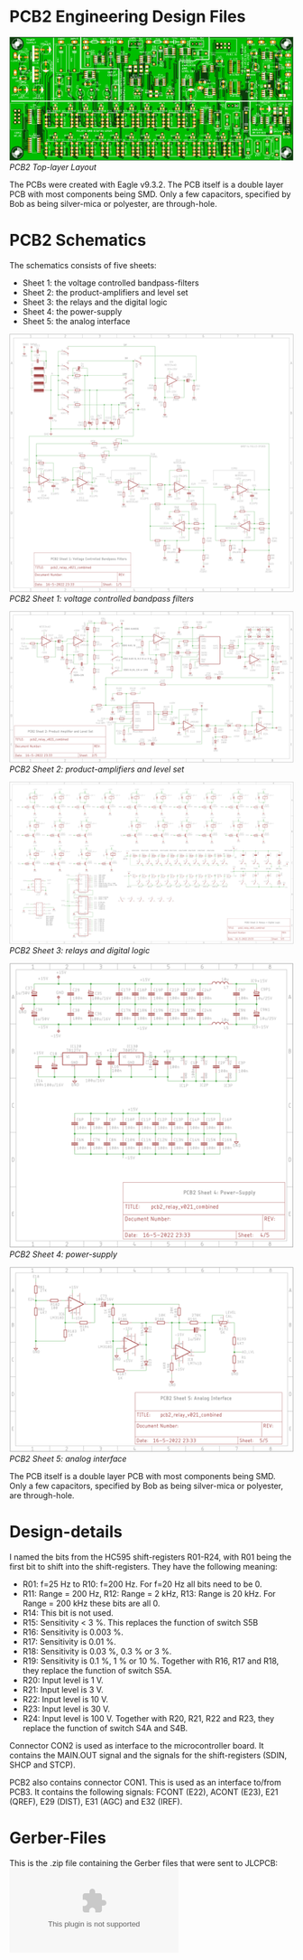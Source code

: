# PCB2 Engineering Design Files
![PCB2 Layout top-layer](img/PCB2_Front.png)<br>
*PCB2 Top-layer Layout*

The PCBs were created with Eagle v9.3.2. The PCB itself is a double layer PCB with most components being SMD. Only a few capacitors, specified by Bob as being silver-mica or polyester, are through-hole.

# PCB2 Schematics
The schematics consists of five sheets:
- Sheet 1: the voltage controlled bandpass-filters
- Sheet 2: the product-amplifiers and level set
- Sheet 3: the relays and the digital logic
- Sheet 4: the power-supply
- Sheet 5: the analog interface

![PCB2 Sheet 1 Schematic](img/PCB2_Schematics1.png)<br>
*PCB2 Sheet 1: voltage controlled bandpass filters*

![PCB2 Sheet 2 Schematic](img/PCB2_Schematics2.png)<br>
*PCB2 Sheet 2: product-amplifiers and level set*

![PCB2 Sheet 3 Schematic](img/PCB2_Schematics3.png)<br>
*PCB2 Sheet 3: relays and digital logic*

![PCB2 Sheet 4 Schematic](img/PCB2_Schematics4.png)<br>
*PCB2 Sheet 4: power-supply*

![PCB2 Sheet 5 Schematic](img/PCB2_Schematics5.png)<br>
*PCB2 Sheet 5: analog interface*

The PCB itself is a double layer PCB with most components being SMD. Only a few capacitors, specified by Bob as being silver-mica or polyester, are through-hole.

# Design-details
I named the bits from the HC595 shift-registers R01-R24, with R01 being the first bit to shift into the shift-registers. They have the following meaning:
- R01: f=25 Hz to R10: f=200 Hz. For f=20 Hz all bits need to be 0.
- R11: Range = 200 Hz, R12: Range = 2 kHz, R13: Range is 20 kHz. For Range = 200 kHz these bits are all 0.
- R14: This bit is not used.
- R15: Sensitivity < 3 %. This replaces the function of switch S5B
- R16: Sensitivity is 0.003 %.
- R17: Sensitivity is 0.01 %.
- R18: Sensitivity is 0.03 %, 0.3 % or 3 %.
- R19: Sensitivity is 0.1 %, 1 % or 10 %. Together with R16, R17 and R18, they replace the function of switch S5A.
- R20: Input level is 1 V.
- R21: Input level is 3 V.
- R22: Input level is 10 V.
- R23: Input level is 30 V.
- R24: Input level is 100 V. Together with R20, R21, R22 and R23, they replace the function of switch S4A and S4B.

Connector CON2 is used as interface to the microcontroller board. It contains the MAIN.OUT signal and the signals for the shift-registers (SDIN, SHCP and STCP).

PCB2 also contains connector CON1. This is used as an interface to/from PCB3. It contains the following signals: FCONT (E22), ACONT (E23), E21 (QREF), E29 (DIST), E31 (AGC) and E32 (IREF).

# Gerber-Files
This is the .zip file containing the Gerber files that were sent to JLCPCB: ![PCB2 Gerber Files](img/pcb2_relay_v021_combined_2022-05-19.zip)


